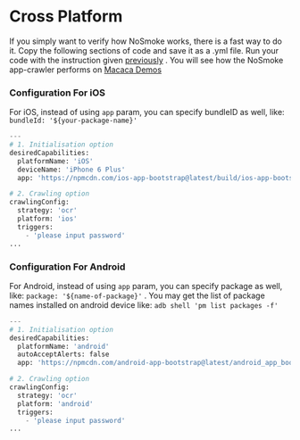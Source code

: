 # Cross Platform

If you simply want to verify how NoSmoke works, there is a fast way to do it. Copy the following sections of code and save it as a .yml file.  Run your code with the instruction given [previously](/guide/quick-start.md) .  You will see how the NoSmoke app-crawler performs on [Macaca Demos ](https://github.com/macaca-sample)

### **Configuration For iOS**
For iOS, instead of using `app` param, you can specify bundleID as well, like:
`bundleId: '${your-package-name}'`

```py
---
# 1. Initialisation option
desiredCapabilities:
  platformName: 'iOS'
  deviceName: 'iPhone 6 Plus'
  app: 'https://npmcdn.com/ios-app-bootstrap@latest/build/ios-app-bootstrap.zip'

# 2. Crawling option
crawlingConfig:
  strategy: 'ocr'
  platform: 'ios'
  triggers:
    - 'please input password'
...
```

### **Configuration For Android**
For Android, instead of using `app` param, you can specify package as well, like:
`package: '${name-of-package}'` . You may get the list of package names installed on android device like: `adb shell 'pm list packages -f'`

```py
---
# 1. Initialisation option
desiredCapabilities:
  platformName: 'android'
  autoAcceptAlerts: false
  app: 'https://npmcdn.com/android-app-bootstrap@latest/android_app_bootstrap/build/outputs/apk/android_app_bootstrap-debug.apk'

# 2. Crawling option
crawlingConfig:
  strategy: 'ocr'
  platform: 'android'
  triggers:
    - 'please input password'
...
```

